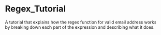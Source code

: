 # Regex_Tutorial
A tutorial that explains how the regex function for valid email address works by breaking down each part of the expression and describing what it does.
